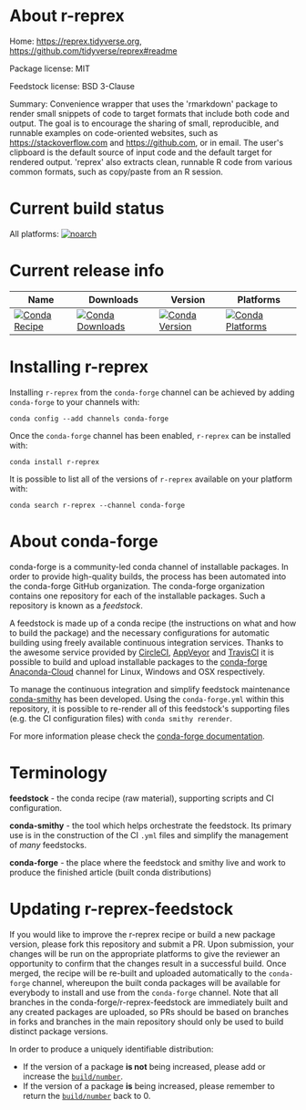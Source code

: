 About r-reprex
==============

Home: https://reprex.tidyverse.org, https://github.com/tidyverse/reprex#readme

Package license: MIT

Feedstock license: BSD 3-Clause

Summary: Convenience wrapper that uses the 'rmarkdown' package to render small snippets of code to target formats that include both code and output. The goal is to encourage the sharing of small, reproducible, and runnable examples on code-oriented websites, such as <https://stackoverflow.com> and <https://github.com>, or in email. The user's clipboard is the default source of input code and the default target for rendered output. 'reprex' also extracts clean, runnable R code from various common formats, such as copy/paste from an R session. 



Current build status
====================

All platforms:
[![noarch](https://img.shields.io/circleci/project/github/conda-forge/r-reprex-feedstock/master.svg?label=noarch)](https://circleci.com/gh/conda-forge/r-reprex-feedstock)

Current release info
====================

| Name | Downloads | Version | Platforms |
| --- | --- | --- | --- |
| [![Conda Recipe](https://img.shields.io/badge/recipe-r--reprex-green.svg)](https://anaconda.org/conda-forge/r-reprex) | [![Conda Downloads](https://img.shields.io/conda/dn/conda-forge/r-reprex.svg)](https://anaconda.org/conda-forge/r-reprex) | [![Conda Version](https://img.shields.io/conda/vn/conda-forge/r-reprex.svg)](https://anaconda.org/conda-forge/r-reprex) | [![Conda Platforms](https://img.shields.io/conda/pn/conda-forge/r-reprex.svg)](https://anaconda.org/conda-forge/r-reprex) |

Installing r-reprex
===================

Installing `r-reprex` from the `conda-forge` channel can be achieved by adding `conda-forge` to your channels with:

```
conda config --add channels conda-forge
```

Once the `conda-forge` channel has been enabled, `r-reprex` can be installed with:

```
conda install r-reprex
```

It is possible to list all of the versions of `r-reprex` available on your platform with:

```
conda search r-reprex --channel conda-forge
```


About conda-forge
=================

conda-forge is a community-led conda channel of installable packages.
In order to provide high-quality builds, the process has been automated into the
conda-forge GitHub organization. The conda-forge organization contains one repository
for each of the installable packages. Such a repository is known as a *feedstock*.

A feedstock is made up of a conda recipe (the instructions on what and how to build
the package) and the necessary configurations for automatic building using freely
available continuous integration services. Thanks to the awesome service provided by
[CircleCI](https://circleci.com/), [AppVeyor](https://www.appveyor.com/)
and [TravisCI](https://travis-ci.org/) it is possible to build and upload installable
packages to the [conda-forge](https://anaconda.org/conda-forge)
[Anaconda-Cloud](https://anaconda.org/) channel for Linux, Windows and OSX respectively.

To manage the continuous integration and simplify feedstock maintenance
[conda-smithy](https://github.com/conda-forge/conda-smithy) has been developed.
Using the ``conda-forge.yml`` within this repository, it is possible to re-render all of
this feedstock's supporting files (e.g. the CI configuration files) with ``conda smithy rerender``.

For more information please check the [conda-forge documentation](https://conda-forge.org/docs/).

Terminology
===========

**feedstock** - the conda recipe (raw material), supporting scripts and CI configuration.

**conda-smithy** - the tool which helps orchestrate the feedstock.
                   Its primary use is in the construction of the CI ``.yml`` files
                   and simplify the management of *many* feedstocks.

**conda-forge** - the place where the feedstock and smithy live and work to
                  produce the finished article (built conda distributions)


Updating r-reprex-feedstock
===========================

If you would like to improve the r-reprex recipe or build a new
package version, please fork this repository and submit a PR. Upon submission,
your changes will be run on the appropriate platforms to give the reviewer an
opportunity to confirm that the changes result in a successful build. Once
merged, the recipe will be re-built and uploaded automatically to the
`conda-forge` channel, whereupon the built conda packages will be available for
everybody to install and use from the `conda-forge` channel.
Note that all branches in the conda-forge/r-reprex-feedstock are
immediately built and any created packages are uploaded, so PRs should be based
on branches in forks and branches in the main repository should only be used to
build distinct package versions.

In order to produce a uniquely identifiable distribution:
 * If the version of a package **is not** being increased, please add or increase
   the [``build/number``](https://conda.io/docs/user-guide/tasks/build-packages/define-metadata.html#build-number-and-string).
 * If the version of a package **is** being increased, please remember to return
   the [``build/number``](https://conda.io/docs/user-guide/tasks/build-packages/define-metadata.html#build-number-and-string)
   back to 0.
